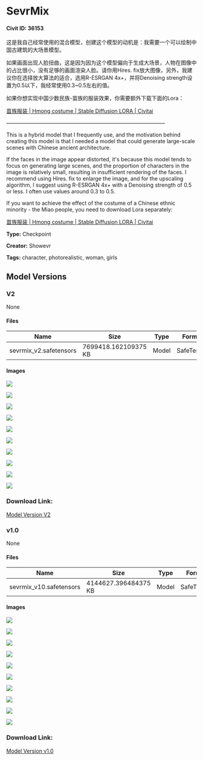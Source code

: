 # SevrMix

#### Civit ID: 36153

<p>这是我自己经常使用的混合模型，创建这个模型的动机是：我需要一个可以绘制中国古建筑的大场景模型。</p><p>如果画面出现人脸扭曲，这是因为因为这个模型偏向于生成大场景，人物在图像中的占比很小，没有足够的画面渲染人脸。请你用Hires. fix放大图像，另外，我建议你在选择放大算法的适合，选用R-ESRGAN 4x+，并将Denoising strength设置为0.5以下，我经常使用0.3~0.5左右的值。</p><p>如果你想实现中国少数民族-苗族的服装效果，你需要额外下载下面的Lora：</p><p><a target="_blank" rel="ugc" href="https://civitai.com/models/23715/or-hmong-costume">苗族服装 | Hmong costume | Stable Diffusion LORA | Civitai</a></p><p>——————————————————————————————</p><p>This is a hybrid model that I frequently use, and the motivation behind creating this model is that I needed a model that could generate large-scale scenes with Chinese ancient architecture.</p><p>If the faces in the image appear distorted, it's because this model tends to focus on generating large scenes, and the proportion of characters in the image is relatively small, resulting in insufficient rendering of the faces. I recommend using Hires. fix to enlarge the image, and for the upscaling algorithm, I suggest using R-ESRGAN 4x+ with a Denoising strength of 0.5 or less. I often use values around 0.3 to 0.5.</p><p>If you want to achieve the effect of the costume of a Chinese ethnic minority - the Miao people, you need to download Lora separately:</p><p><a target="_blank" rel="ugc" href="https://civitai.com/models/23715/or-hmong-costume">苗族服装 | Hmong costume | Stable Diffusion LORA | Civitai</a></p><p></p>

**Type:** Checkpoint

**Creator:** Showevr

**Tags:** character, photorealistic, woman, girls

## Model Versions

### V2

None

#### Files

| Name | Size | Type | Format | Download Url | AutoV1 | AutoV2 | SHA256 | CRC32 | BLAKE3 |
| --- | --- | --- | --- | --- | --- | --- | --- | --- | --- |
| sevrmix_v2.safetensors | 7699418.162109375 KB | Model | SafeTensor | https://civitai.com/api/download/models/44114 | 7BF864A0 | 2B0CF24102 | 2B0CF24102DBD7DC08EFE62BF1337C58519C0B278D21CF699CAB65561F0FAD8F | AD403DC6 | 9948E51DE8A9F7F6BB7FD34344E0022C40862F0F41BD8BD757B1039A1A5E2689 |

#### Images

<p><img src="https://image.civitai.com/xG1nkqKTMzGDvpLrqFT7WA/3dae8433-a92c-49de-d0e0-1c128e3c3300/width=450/563957.jpeg" /></p>

<p><img src="https://image.civitai.com/xG1nkqKTMzGDvpLrqFT7WA/44f76aa7-aa29-40c9-5530-ba8ad4836e00/width=450/490922.jpeg" /></p>

<p><img src="https://image.civitai.com/xG1nkqKTMzGDvpLrqFT7WA/9275bbea-c640-4c55-1e3b-fc4d487c1800/width=450/513922.jpeg" /></p>

<p><img src="https://image.civitai.com/xG1nkqKTMzGDvpLrqFT7WA/3c85bef7-54d2-4c87-e836-2e7f6423e500/width=450/563416.jpeg" /></p>

<p><img src="https://image.civitai.com/xG1nkqKTMzGDvpLrqFT7WA/e83d65de-3cc2-4891-7db1-d7fa6bd7b000/width=450/593744.jpeg" /></p>

<p><img src="https://image.civitai.com/xG1nkqKTMzGDvpLrqFT7WA/39ffc7ed-c266-476c-32b2-880876a79400/width=450/628694.jpeg" /></p>

<p><img src="https://image.civitai.com/xG1nkqKTMzGDvpLrqFT7WA/2287b521-a234-4e74-bed7-3af0ff074100/width=450/628696.jpeg" /></p>

<p><img src="https://image.civitai.com/xG1nkqKTMzGDvpLrqFT7WA/188f281c-966b-4608-ca6b-5beb33340d00/width=450/582226.jpeg" /></p>

<p><img src="https://image.civitai.com/xG1nkqKTMzGDvpLrqFT7WA/1f921396-bd59-4fd1-a666-1eab5243a400/width=450/585602.jpeg" /></p>

<p><img src="https://image.civitai.com/xG1nkqKTMzGDvpLrqFT7WA/493d9dd9-37b5-4022-18c6-823719ee3000/width=450/581640.jpeg" /></p>

### Download Link:

[Model Version V2](https://civitai.com/api/download/models/44114)

### v1.0

None

#### Files

| Name | Size | Type | Format | Download Url | AutoV1 | AutoV2 | SHA256 | CRC32 | BLAKE3 |
| --- | --- | --- | --- | --- | --- | --- | --- | --- | --- |
| sevrmix_v10.safetensors | 4144627.396484375 KB | Model | SafeTensor | https://civitai.com/api/download/models/42305 | E35AF7E4 | 29F964924D | 29F964924DFDE3F8007B275CCA82674643A8772116F65161EFC6DF62B0C5258C | 4397CBEE | DF62B032F68D9A9377946620FE3CDC234257FD7F3859C476565AC15CDC7D04FB |

#### Images

<p><img src="https://image.civitai.com/xG1nkqKTMzGDvpLrqFT7WA/3cf5ecdf-f3f6-4be2-bf1f-ecb963758200/width=450/464432.jpeg" /></p>

<p><img src="https://image.civitai.com/xG1nkqKTMzGDvpLrqFT7WA/77c16b77-8da0-4a23-7c34-ad4d56593b00/width=450/464440.jpeg" /></p>

<p><img src="https://image.civitai.com/xG1nkqKTMzGDvpLrqFT7WA/a39c15a6-0ed7-4af5-fe5d-cad6a9db4800/width=450/466217.jpeg" /></p>

<p><img src="https://image.civitai.com/xG1nkqKTMzGDvpLrqFT7WA/4ffb7e13-1059-47b8-ea4f-e92926562000/width=450/466161.jpeg" /></p>

<p><img src="https://image.civitai.com/xG1nkqKTMzGDvpLrqFT7WA/ac4e2a69-0dc4-4c1d-e132-41ab180e3700/width=450/466162.jpeg" /></p>

<p><img src="https://image.civitai.com/xG1nkqKTMzGDvpLrqFT7WA/39291079-93fe-4765-1119-b84c554afa00/width=450/465943.jpeg" /></p>

<p><img src="https://image.civitai.com/xG1nkqKTMzGDvpLrqFT7WA/d09a6d29-824e-4592-b5c4-ff9349004a00/width=450/465944.jpeg" /></p>

<p><img src="https://image.civitai.com/xG1nkqKTMzGDvpLrqFT7WA/7dbe9535-a157-4e3e-a458-1d5f4d968f00/width=450/466117.jpeg" /></p>

<p><img src="https://image.civitai.com/xG1nkqKTMzGDvpLrqFT7WA/a206035f-1835-45c8-c3d8-0b2086bd8500/width=450/466050.jpeg" /></p>

<p><img src="https://image.civitai.com/xG1nkqKTMzGDvpLrqFT7WA/0f194d41-6840-4a75-7850-3954820ad000/width=450/466354.jpeg" /></p>

### Download Link:

[Model Version v1.0](https://civitai.com/api/download/models/42305)

